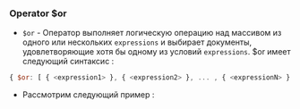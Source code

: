 ### Operator $or
* `$or` - Оператор выполняет логическую операцию над массивом из одного или нескольких `expressions` и выбирает документы, удовлетворяющие хотя бы одному из условий `expressions`. $or имеет следующий синтаксис :

```js
{ $or: [ { <expression1> }, { <expression2> }, ... , { <expressionN> } ] }
```

* Рассмотрим следующий пример :
```js

```

